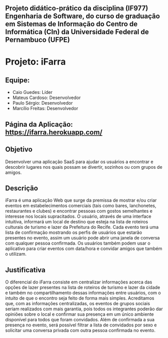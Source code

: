 ## Projeto didático-prático da disciplina (IF977) Engenharia de Software, do curso de graduação em Sistemas de Informação do Centro de Informática (CIn) da Universidade Federal de Pernambuco (UFPE)

# Projeto: iFarra
## Equipe:
- Caio Guedes: Líder
- Mateus Cardoso: Desenvolvedor
- Paulo Sérgio: Desenvolvedor
- Marcílio Freitas: Desenvolvedor

## Página da Aplicação: https://ifarra.herokuapp.com/

## Objetivo
Desenvolver uma aplicação SaaS para ajudar os usuários a encontrar e descobrir lugares nos quais possam se divertir, sozinhos ou com grupos de amigos. 

## Descrição
iFarra é uma aplicação Web que surge da premissa de mostrar e/ou criar eventos em estabelecimentos comerciais (tais como bares, lanchonetes, restaurantes e clubes) e encontrar pessoas com gostos semelhantes e interesse nos locais supracitados.
O usuário, através de uma interface intuitiva, informará um local de destino que esteja na lista de roteiros culturais de turismo e lazer da Prefeitura do Recife. Cada evento terá uma lista de confirmação mostrando os perfis de usuários que estarão presentes no evento, assim um usuário pode abrir uma janela de conversa com qualquer pessoa confirmada. Os usuários também podem usar o aplicativo para criar eventos com data/hora e convidar amigos que também o utilizam.

## Justificativa
O diferencial do iFarra consiste em centralizar informações acerca das opções de lazer presentes na lista de roteiros de turismo e lazer da cidade e também no compartilhamento dessas informações entre usuários, com o intuito de que o encontro seja feito de forma mais simples. Acreditamos que, com as informações centralizadas, os eventos de grupos sociais seriam realizados com mais garantia, pois todos os integrantes poderão dar opiniões sobre o local e confirmar sua presença em um único ambiente disponível para todos que foram convidados. Além de confirmada a sua presença no evento, será possível filtrar a lista de convidados por sexo e solicitar uma conversa privada com outra pessoa confirmada no evento.
